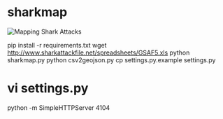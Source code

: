 # sharkmap

![Mapping Shark Attacks](http://localhost:4104/images/sharks_map.png "Mapping Shark Attacks")

pip install -r requirements.txt
wget http://www.sharkattackfile.net/spreadsheets/GSAF5.xls
python sharkmap.py
python csv2geojson.py
cp settings.py.example settings.py
# vi settings.py
python -m SimpleHTTPServer 4104
